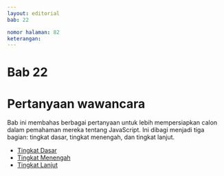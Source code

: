 ```yaml
---
layout: editorial
bab: 22

nomor halaman: 82
keterangan:
---
```


# Bab 22

# Pertanyaan wawancara

Bab ini membahas berbagai pertanyaan untuk lebih mempersiapkan calon dalam pemahaman mereka tentang JavaScript. Ini dibagi menjadi tiga bagian: tingkat dasar, tingkat menengah, dan tingkat lanjut.

- [Tingkat Dasar](./basic-level.md)
- [Tingkat Menengah](./intermediate-level.md)
- [Tingkat Lanjut](./advance-level.md)
